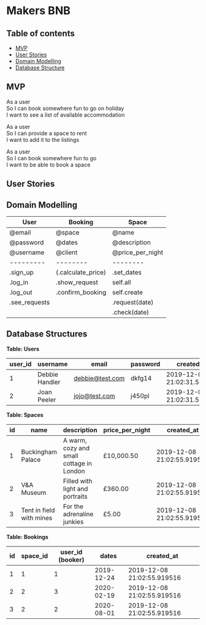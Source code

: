 # Makers BNB


## Table of contents
- [MVP](#mvp)
- [User Stories](#user-stories)
- [Domain Modelling](#domain-modelling)
- [Database Structure](#database-structure)

## MVP

As a user  
So I can book somewhere fun to go on holiday  
I want to see a list of available accommodation  

As a user  
So I can provide a space to rent  
I want to add it to the listings  

As a user  
So I can book somewhere fun to go  
I want to be able to book a space   


## User Stories

## Domain Modelling

| User |Booking | Space |
| --- | --- | --- |
| @email | @space | @name |
| @password | @dates |  @description |
| @username | @client | @price_per_night |
| --------- | -------- | -------- |
| .sign_up |(.calculate_price) | .set_dates |
| .log_in | .show_request | self.all |
| .log_out | .confirm_booking | self.create |
| .see_requests | | .request(date) |
|  | | .check(date) |

## Database Structures

**Table: Users**

| user_id | username | email | password | created_at |
| ----- | --------- | ----- | -------- | ---------- |
| 1 | Debbie Handler | debbie@test.com | dkfg14   | 2019-12-08 21:02:31.579223 |
| 2 | Joan Peeler | jojo@test.com   | j450pl   | 2019-12-08 21:02:31.579223 |  

**Table: Spaces**   

| id | name | description | price_per_night | created_at | user_id | dates_available
| -- | ------- | ---------- | ------- | ----- | ----- | ---- |
| 1 | Buckingham Palace | A warm, cozy and small cottage in London | £10,000.50 | 2019-12-08 21:02:55.919516 | 1 | 2019-12-24, 2019-12-25 |
| 2 | V&A Museum | Filled with light and portraits | £360.00 | 2019-12-08 21:02:55.919516 | 2 | 2019-12-24, 2019-12-25 |
| 3 | Tent in field with mines | For the adrenaline junkies | £5.00 | 2019-12-08 21:02:55.919516 | 2 |  2019-12-24, 2019-12-25 |

**Table: Bookings**  

| id | space_id | user_id (booker) | dates | created_at |
| -- | ------- | ---------- | ------- | ------ |
| 1 | 1 | 1 | 2019-12-24 |  2019-12-08 21:02:55.919516 |
| 2 | 2 | 3 | 2020-02-19 | 2019-12-08 21:02:55.919516 |
| 3 | 2 | 2 | 2020-08-01 | 2019-12-08 21:02:55.919516 |  
